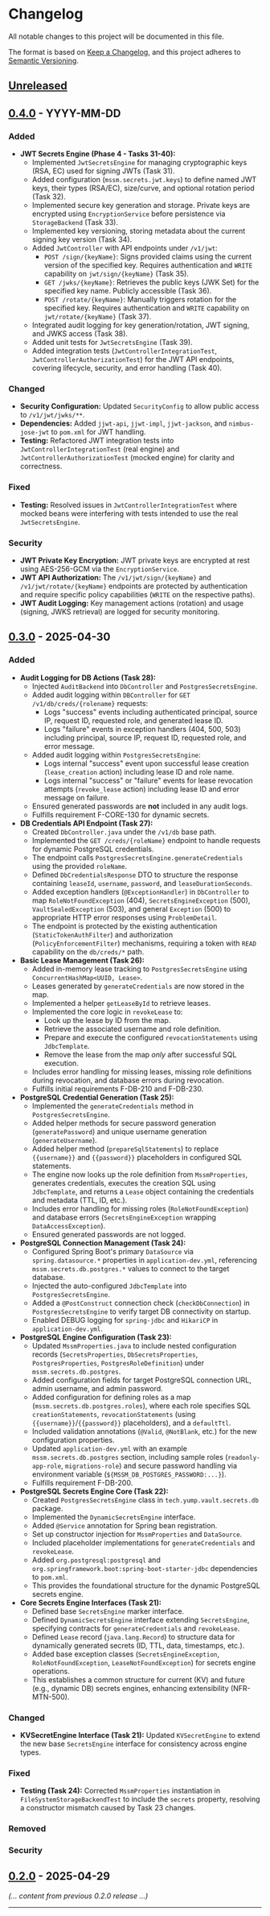 # Changelog

All notable changes to this project will be documented in this file.

The format is based on [Keep a Changelog](https://keepachangelog.com/en/1.0.0/),
and this project adheres to [Semantic Versioning](https://semver.org/spec/v2.0.0.html).

## [Unreleased]

## [0.4.0] - YYYY-MM-DD <!-- Replace YYYY-MM-DD with the actual release date -->

### Added
- **JWT Secrets Engine (Phase 4 - Tasks 31-40):**
  - Implemented `JwtSecretsEngine` for managing cryptographic keys (RSA, EC) used for signing JWTs (Task 31).
  - Added configuration (`mssm.secrets.jwt.keys`) to define named JWT keys, their types (RSA/EC), size/curve, and optional rotation period (Task 32).
  - Implemented secure key generation and storage. Private keys are encrypted using `EncryptionService` before persistence via `StorageBackend` (Task 33).
  - Implemented key versioning, storing metadata about the current signing key version (Task 34).
  - Added `JwtController` with API endpoints under `/v1/jwt`:
    - `POST /sign/{keyName}`: Signs provided claims using the current version of the specified key. Requires authentication and `WRITE` capability on `jwt/sign/{keyName}` (Task 35).
    - `GET /jwks/{keyName}`: Retrieves the public keys (JWK Set) for the specified key name. Publicly accessible (Task 36).
    - `POST /rotate/{keyName}`: Manually triggers rotation for the specified key. Requires authentication and `WRITE` capability on `jwt/rotate/{keyName}` (Task 37).
  - Integrated audit logging for key generation/rotation, JWT signing, and JWKS access (Task 38).
  - Added unit tests for `JwtSecretsEngine` (Task 39).
  - Added integration tests (`JwtControllerIntegrationTest`, `JwtControllerAuthorizationTest`) for the JWT API endpoints, covering lifecycle, security, and error handling (Task 40).

### Changed
- **Security Configuration:** Updated `SecurityConfig` to allow public access to `/v1/jwt/jwks/**`.
- **Dependencies:** Added `jjwt-api`, `jjwt-impl`, `jjwt-jackson`, and `nimbus-jose-jwt` to `pom.xml` for JWT handling.
- **Testing:** Refactored JWT integration tests into `JwtControllerIntegrationTest` (real engine) and `JwtControllerAuthorizationTest` (mocked engine) for clarity and correctness.

### Fixed
- **Testing:** Resolved issues in `JwtControllerIntegrationTest` where mocked beans were interfering with tests intended to use the real `JwtSecretsEngine`.

### Security
- **JWT Private Key Encryption:** JWT private keys are encrypted at rest using AES-256-GCM via the `EncryptionService`.
- **JWT API Authorization:** The `/v1/jwt/sign/{keyName}` and `/v1/jwt/rotate/{keyName}` endpoints are protected by authentication and require specific policy capabilities (`WRITE` on the respective paths).
- **JWT Audit Logging:** Key management actions (rotation) and usage (signing, JWKS retrieval) are logged for security monitoring.

## [0.3.0] - 2025-04-30

### Added
- **Audit Logging for DB Actions (Task 28):**
  - Injected `AuditBackend` into `DbController` and `PostgresSecretsEngine`.
  - Added audit logging within `DBController` for `GET /v1/db/creds/{rolename}` requests:
    - Logs "success" events including authenticated principal, source IP, request ID, requested role, and generated lease ID.
    - Logs "failure" events in exception handlers (404, 500, 503) including principal, source IP, request ID, requested role, and error message.
  - Added audit logging within `PostgresSecretsEngine`:
    - Logs internal "success" event upon successful lease creation (`lease_creation` action) including lease ID and role name.
    - Logs internal "success" or "failure" events for lease revocation attempts (`revoke_lease` action) including lease ID and error message on failure.
  - Ensured generated passwords are **not** included in any audit logs.
  - Fulfills requirement F-CORE-130 for dynamic secrets.
- **DB Credentials API Endpoint (Task 27):**
  - Created `DbController.java` under the `/v1/db` base path.
  - Implemented the `GET /creds/{roleName}` endpoint to handle requests for dynamic PostgreSQL credentials.
  - The endpoint calls `PostgresSecretsEngine.generateCredentials` using the provided `roleName`.
  - Defined `DbCredentialsResponse` DTO to structure the response containing `leaseId`, `username`, `password`, and `leaseDurationSeconds`.
  - Added exception handlers (`@ExceptionHandler`) in `DbController` to map `RoleNotFoundException` (404), `SecretsEngineException` (500), `VaultSealedException` (503), and general `Exception` (500) to appropriate HTTP error responses using `ProblemDetail`.
  - The endpoint is protected by the existing authentication (`StaticTokenAuthFilter`) and authorization (`PolicyEnforcementFilter`) mechanisms, requiring a token with `READ` capability on the `db/creds/*` path.
- **Basic Lease Management (Task 26):**
  - Added in-memory lease tracking to `PostgresSecretsEngine` using `ConcurrentHashMap<UUID, Lease>`.
  - Leases generated by `generateCredentials` are now stored in the map.
  - Implemented a helper `getLeaseById` to retrieve leases.
  - Implemented the core logic in `revokeLease` to:
    - Look up the lease by ID from the map.
    - Retrieve the associated username and role definition.
    - Prepare and execute the configured `revocationStatements` using `JdbcTemplate`.
    - Remove the lease from the map *only* after successful SQL execution.
  - Includes error handling for missing leases, missing role definitions during revocation, and database errors during revocation.
  - Fulfills initial requirements F-DB-210 and F-DB-230.
- **PostgreSQL Credential Generation (Task 25):**
  - Implemented the `generateCredentials` method in `PostgresSecretsEngine`.
  - Added helper methods for secure password generation (`generatePassword`) and unique username generation (`generateUsername`).
  - Added helper method (`prepareSqlStatements`) to replace `{{username}}` and `{{password}}` placeholders in configured SQL statements.
  - The engine now looks up the role definition from `MssmProperties`, generates credentials, executes the creation SQL using `JdbcTemplate`, and returns a `Lease` object containing the credentials and metadata (TTL, ID, etc.).
  - Includes error handling for missing roles (`RoleNotFoundException`) and database errors (`SecretsEngineException` wrapping `DataAccessException`).
  - Ensured generated passwords are not logged.
- **PostgreSQL Connection Management (Task 24):**
  - Configured Spring Boot's primary `DataSource` via `spring.datasource.*` properties in `application-dev.yml`, referencing `mssm.secrets.db.postgres.*` values to connect to the target database.
  - Injected the auto-configured `JdbcTemplate` into `PostgresSecretsEngine`.
  - Added a `@PostConstruct` connection check (`checkDbConnection`) in `PostgresSecretsEngine` to verify target DB connectivity on startup.
  - Enabled DEBUG logging for `spring-jdbc` and `HikariCP` in `application-dev.yml`.
- **PostgreSQL Engine Configuration (Task 23):**
  - Updated `MssmProperties.java` to include nested configuration records (`SecretsProperties`, `DbSecretsProperties`, `PostgresProperties`, `PostgresRoleDefinition`) under `mssm.secrets.db.postgres`.
  - Added configuration fields for target PostgreSQL connection URL, admin username, and admin password.
  - Added configuration for defining roles as a map (`mssm.secrets.db.postgres.roles`), where each role specifies SQL `creationStatements`, `revocationStatements` (using `{{username}}`/`{{password}}` placeholders), and a `defaultTtl`.
  - Included validation annotations (`@Valid`, `@NotBlank`, etc.) for the new configuration properties.
  - Updated `application-dev.yml` with an example `mssm.secrets.db.postgres` section, including sample roles (`readonly-app-role`, `migrations-role`) and secure password handling via environment variable (`${MSSM_DB_POSTGRES_PASSWORD:...}`).
  - Fulfills requirement F-DB-200.
- **PostgreSQL Secrets Engine Core (Task 22):**
  - Created `PostgresSecretsEngine` class in `tech.yump.vault.secrets.db` package.
  - Implemented the `DynamicSecretsEngine` interface.
  - Added `@Service` annotation for Spring bean registration.
  - Set up constructor injection for `MssmProperties` and `DataSource`.
  - Included placeholder implementations for `generateCredentials` and `revokeLease`.
  - Added `org.postgresql:postgresql` and `org.springframework.boot:spring-boot-starter-jdbc` dependencies to `pom.xml`.
  - This provides the foundational structure for the dynamic PostgreSQL secrets engine.
- **Core Secrets Engine Interfaces (Task 21):**
  - Defined base `SecretsEngine` marker interface.
  - Defined `DynamicSecretsEngine` interface extending `SecretsEngine`, specifying contracts for `generateCredentials` and `revokeLease`.
  - Defined `Lease` record (`java.lang.Record`) to structure data for dynamically generated secrets (ID, TTL, data, timestamps, etc.).
  - Added base exception classes (`SecretsEngineException`, `RoleNotFoundException`, `LeaseNotFoundException`) for secrets engine operations.
  - This establishes a common structure for current (KV) and future (e.g., dynamic DB) secrets engines, enhancing extensibility (NFR-MTN-500).

### Changed
- **KVSecretEngine Interface (Task 21):** Updated `KVSecretEngine` to extend the new base `SecretsEngine` interface for consistency across engine types.

### Fixed
- **Testing (Task 24):** Corrected `MssmProperties` instantiation in `FileSystemStorageBackendTest` to include the `secrets` property, resolving a constructor mismatch caused by Task 23 changes.

### Removed
### Security

## [0.2.0] - 2025-04-29
*(... content from previous 0.2.0 release ...)*

---
<!-- Optional: Add link definitions for comparing versions -->
[Unreleased]: https://github.com/your-username/lite-vault/compare/v0.4.0...HEAD
[0.4.0]: https://github.com/your-username/lite-vault/compare/v0.3.0...v0.4.0
[0.3.0]: https://github.com/your-username/lite-vault/compare/v0.2.0...v0.3.0
[0.2.0]: https://github.com/your-username/lite-vault/releases/tag/v0.2.0
<!-- If you had a v0.1.0 tag, you could compare [0.2.0]: https://github.com/your-username/lite-vault/compare/v0.1.0...v0.2.0 -->